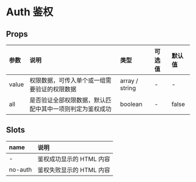 # Auth 鉴权

## Props

| 参数  | 说明                                                     | 类型           | 可选值 | 默认值 |
| :---- | :------------------------------------------------------- | :------------- | :----- | :----- |
| value | 权限数据，可传入单个或一组需要验证的权限数据             | array / string | -      | -      |
| all   | 是否验证全部权限数据，默认匹配中其中一项则判定为鉴权成功 | boolean        | -      | false  |

## Slots

| name    | 说明                 |
| :------ | :------------------- |
| -       | 鉴权成功显示的 HTML 内容 |
| no-auth | 鉴权失败显示的 HTML 内容 |
